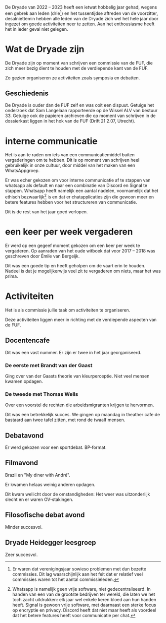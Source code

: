 De Dryade van 2022  –  2023 heeft een ietwat hobbelig jaar gehad,
wegens een gebrek aan leden (drie[^1]) en het  tussentijdse aftreden van de voorzitter,
desalniettemin hebben alle leden van de Dryade zich wel het hele jaar door ingezet om goede activiteiten neer te zetten.
Aan het enthousiasme heeft het in ieder geval niet gelegen. 

[^1]: Er waren dat verenigingsjaar sowieso problemen met dun bezette commissies.
Dit lag waarschijnlijk aan het feit dat er relatief veel commissies waren tot het aantal commissieleden. 

# Wat de Dryade zijn
De Dryade zijn op moment van schrijven een commissie van de FUF,
die zich meer bezig dient te houden met de verdiepende kant van de FUF. 

Zo gezien organiseren ze activiteiten zoals symposia en debatten. 

## Geschiedenis
De Dryade is ouder dan de FUF zelf en was ooit een dispuut. 
Getuige het onderzoek dat Sam Langelaan rapporteerde op de Wissel ALV 
van bestuur 33.
Getuige ook de papieren archieven die op moment van schrijven in de 
dossierkast liggen in het hok van de FUF (Drift 21 2.07, Utrecht). 

# interne communicatie
Het is aan te raden om iets van een communicatiemiddel buiten vergaderingen om te hebben.
Dit is op moment van schrijven heel gebruikelijk in onze cultuur,
door middel van het maken van een WhatsAppgroep. 

Er was echer gekozen om voor interne communicatie af te stappen van whatsapp als default
en naar een combinatie van Discord en Signal te stappen. 
Whatsapp heeft namelijk een aantal nadelen,
voornamelijk dat het ethisch bezwaarlijk[^2] is
en dat er chatapplicaties zijn die gewoon meer en betere features hebben voor het structureren van communicatie. 

[^2]: Whatsapp is namelijk geen vrije software,
niet gedecentraliseerd.
In handen van een van de grootste bedrijven ter wereld,
 die laten we het toch zacht uitdrukken:
  elk jaar wel enkele keren bloed aan hun handen heeft.
Signal is gewoon vrije software, met daarnaast een sterke focus op encryptie en privacy.
Discord heeft dat niet maar heeft als voordeel dat het betere features heeft voor communicatie per chat. 

Dit is de rest van het jaar goed verlopen. 

# een keer per week vergaderen
Er werd op een gegeef moment gekozen om een keer per week te vergaderen. Op aanraden van het oude witboek dat voor 2017  –  2018 was geschreven door Émile van Bergeijk.

Dit was een goede tip en heeft geholpen om de vaart erin te houden.
Nadeel is dat je mogelijkerwijs veel zit te vergaderen om niets, maar het was prima. 

# Activiteiten
Het is als commissie jullie taak om activiteiten te organiseren. 

Deze activiteiten liggen meer in richting met de verdiepende aspecten van de FUF.

## Docentencafe
Dit was een vast nummer. 
Er zijn er twee in het jaar georganiseerd.

### De eerste met Brandt van der Gaast
Ging over van der Gaasts theorie van kleurperceptie. 
Niet veel mensen kwamen opdagen. 

### De tweede met Thomas Wells
Over een voorstel de rechten die arbeidsmigranten krijgen te hervormen. 

Dit was een betrekkelijk succes.
We gingen op maandag in theather cafe de bastaard aan twee tafel zitten,
met rond de twaalf mensen.


## Debatavond
Er werd gekozen voor een sportdebat. BP-format. 

## Filmavond
Brazil en "My diner with André".

Er kwamen helaas weinig anderen opdagen. 

Dit kwam wellicht door de omstandigheden:
Het weer was uitzonderlijk slecht en er waren OV-stakingen.

## Filosofische debat avond
Minder succesvol. 

## Dryade Heidegger leesgroep 
Zeer succesvol. 
